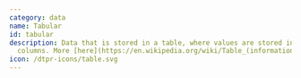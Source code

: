 ```yaml
---
category: data
name: Tabular
id: tabular
description: Data that is stored in a table, where values are stored in rows and
  columns. More [here](https://en.wikipedia.org/wiki/Table_(information))
icon: /dtpr-icons/table.svg
---
```

